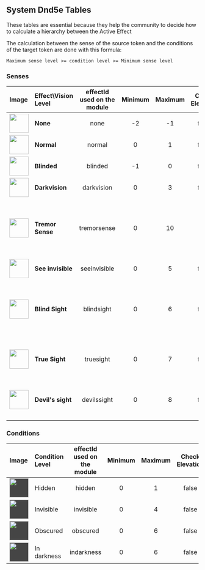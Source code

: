 ## System Dnd5e Tables

These tables are essential because they help the community to decide how to calculate a hierarchy between the Active Effect

The calculation between the sense of the source token and the conditions of the target token are done with this formula: 

`Maximum sense level >= condition level >= Minimum sense level`

### Senses

| Image | Effect\Vision Level  | effectId used on the module | Minimum  | Maximum | Check Elevation | Condition |
|:------|:---------------------|:---------------------------:|:--------:|:-------:|:---------------:|:---------:|
|<img src="https://raw.githubusercontent.com/p4535992/conditional-visibility-new/main/src/icons/ae/light_01.jpg" alt="" style="height: 50px; width:50px;"/> | **None** | none | -2 | -1 | false | |
|<img src="https://raw.githubusercontent.com/p4535992/conditional-visibility-new/main/src/icons/ae/light_02.jpg" alt="" style="height: 50px; width:50px;"/> | **Normal** | normal | 0 | 1 | false | |
|<img src="https://raw.githubusercontent.com/p4535992/conditional-visibility-new/main/src/icons/ae/affliction_24.jpg" alt="" style="height: 50px; width:50px;"/> | **Blinded** | blinded | -1 | 0 | false | |
|<img src="https://raw.githubusercontent.com/p4535992/conditional-visibility-new/main/src/icons/ae/evil-eye-red-1.jpg" alt="" style="height: 50px; width:50px;"/> | **Darkvision** | darkvision | 0 | 3 | false | |
|<img src="https://raw.githubusercontent.com/p4535992/conditional-visibility-new/main/src/icons/ae/ice_15.jpg" alt="" style="height: 50px; width:50px;"/> | **Tremor Sense** | tremorsense | 0 | 10 | true | <img src="https://raw.githubusercontent.com/p4535992/conditional-visibility-new/main/src/icons/invisible.svg" alt="" style="height: 50px; width:50px; background: #454545;"/><img src="https://raw.githubusercontent.com/p4535992/conditional-visibility-new/main/src/icons/obscured.svg" alt="" style="height: 50px; width:50px; background: #454545;"/><img src="https://raw.githubusercontent.com/p4535992/conditional-visibility-new/main/src/icons/indarkness.svg" alt="" style="height: 50px; width:50px; background: #454545;"/> |
|<img src="https://raw.githubusercontent.com/p4535992/conditional-visibility-new/main/src/icons/ae/shadow_11.jpg" alt="" style="height: 50px; width:50px;"/> | **See invisible** | seeinvisible | 0 | 5 | false | <img src="https://raw.githubusercontent.com/p4535992/conditional-visibility-new/main/src/icons/invisible.svg" alt="" style="height: 50px; width:50px; background: #454545;"/> |
|<img src="https://raw.githubusercontent.com/p4535992/conditional-visibility-new/main/src/icons/ae/green_18.jpg" alt="" style="height: 50px; width:50px;"/> | **Blind Sight** | blindsight | 0 | 6 | false | <img src="https://raw.githubusercontent.com/p4535992/conditional-visibility-new/main/src/icons/invisible.svg" alt="" style="height: 50px; width:50px; background: #454545;"/> <img src="https://raw.githubusercontent.com/p4535992/conditional-visibility-new/main/src/icons/obscured.svg" alt="" style="height: 50px; width:50px; background: #454545;"/> <img src="https://raw.githubusercontent.com/p4535992/conditional-visibility-new/main/src/icons/indarkness.svg" alt="" style="height: 50px; width:50px; background: #454545;"/> |
|<img src="https://raw.githubusercontent.com/p4535992/conditional-visibility-new/main/src/icons/ae/emerald_11.jpg" alt="" style="height: 50px; width:50px;"/> | **True Sight** | truesight | 0 | 7 | false | <img src="https://raw.githubusercontent.com/p4535992/conditional-visibility-new/main/src/icons/invisible.svg" alt="" style="height: 50px; width:50px; background: #454545;"/> <img src="https://raw.githubusercontent.com/p4535992/conditional-visibility-new/main/src/icons/indarkness.svg" alt="" style="height: 50px; width:50px; background: #454545;"/> |
|<img src="https://raw.githubusercontent.com/p4535992/conditional-visibility-new/main/src/icons/ae/blue_17.jpg" alt="" style="height: 50px; width:50px;"/> | **Devil's sight** | devilssight | 0 | 8 | false | <img src="https://raw.githubusercontent.com/p4535992/conditional-visibility-new/main/src/icons/invisible.svg" alt="" style="height: 50px; width:50px; background: #454545;"/> <img src="https://raw.githubusercontent.com/p4535992/conditional-visibility-new/main/src/icons/indarkness.svg" alt="" style="height: 50px; width:50px; background: #454545;"/> |

### Conditions

| Image | Condition Level | effectId used on the module | Minimum  | Maximum | Check Elevation |
|:------|:----------------|:---------------------------:|:--------:|:-------:|:---------------:|
|<img src="https://raw.githubusercontent.com/p4535992/conditional-visibility-new/main/src/icons/hidden.svg" alt="" style="height: 50px; width:50px; background: #454545;"/> | Hidden | hidden | 0 | 1 | false |
|<img src="https://raw.githubusercontent.com/p4535992/conditional-visibility-new/main/src/icons/invisible.svg" alt="" style="height: 50px; width:50px; background: #454545;"/> | Invisible | invisible | 0 | 4 | false |
|<img src="https://raw.githubusercontent.com/p4535992/conditional-visibility-new/main/src/icons/obscured.svg" alt="" style="height: 50px; width:50px; background: #454545;"/> | Obscured | obscured | 0 | 6 | false |
|<img src="https://raw.githubusercontent.com/p4535992/conditional-visibility-new/main/src/icons/indarkness.svg" alt="" style="height: 50px; width:50px; background: #454545;"/> | In darkness | indarkness | 0 | 6 | false |
